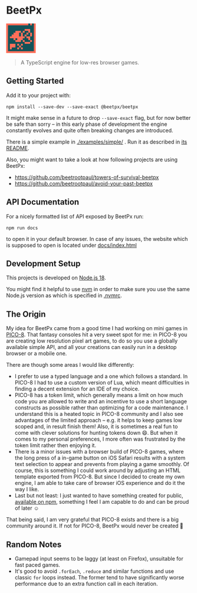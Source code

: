 # BeetPx

![BeetPx logo](./logo/BeetPx%20logo%20(x5).png)

> A TypeScript engine for low-res browser games.

## Getting Started

Add it to your project with:

```shell
npm install --save-dev --save-exact @beetpx/beetpx
```

It might make sense in a future to drop `--save-exact` flag, but for now better be safe than sorry – in this early phase
of development the engine constantly evolves and quite often breaking changes are introduced.

There is a simple example in [./examples/simple/](examples/simple/README.md) . Run it as described
in [its README](examples/simple/README.md).

Also, you might want to take a look at how following projects are using BeetPx:

- https://github.com/beetrootpaul/towers-of-survival-beetpx
- https://github.com/beetrootpaul/avoid-your-past-beetpx

## API Documentation

For a nicely formatted list of API exposed by BeetPx run:

```shell
npm run docs
```

to open it in your default browser. In case of any issues, the website which is supposed to open is located
under [docs/index.html](./docs/index.html)

## Development Setup

This projects is developed on [Node.js 18](https://nodejs.org/docs/latest-v18.x/api/index.html).

You might find it helpful to use
[nvm](https://github.com/nvm-sh/nvm#installing-and-updating) in order to make sure you use the same Node.js version as
which is specified in [.nvmrc](.nvmrc).

## The Origin

My idea for BeetPx came from a good time I had working on mini games in [PICO-8](https://www.lexaloffle.com/pico-8.php).
That fantasy consoles hit a very sweet spot for me: in PICO-8 you are creating low resolution pixel art games, to do so
you use a globally available simple API, and all your creations can easily run in a desktop browser or a mobile one.

There are though some areas I would like differently:

- I prefer to use a typed language and a one which follows a standard. In PICO-8 I had to use a custom version of Lua,
  which meant difficulties in finding a decent extension for an IDE of my choice.
- PICO-8 has a token limit, which generally means a limit on how much code you are allowed to write and an incentive to
  use a short language constructs as possible rather than optimizing for a code maintenance. I understand this is a
  heated topic in PICO-8 community and I also see advantages of the limited approach – e.g. it helps to keep games low
  scoped and, in result finish them! Also, it is sometimes a real fun to come with clever solutions for hunting tokens
  down 😄. But when it comes to my personal preferences, I more often was frustrated by the token limit rather then
  enjoying it.
- There is a minor issues with a browser build of PICO-8 games, where the long press of a in-game button on iOS Safari
  results with a system text selection to appear and prevents from playing a game smoothly. Of course, this is something
  I could work around by adjusting an HTML template exported from PICO-8. But since I decided to create my own engine, I
  am able to take care of browser iOS experience and do it the way I like.
- Last but not least: I just wanted to have something created for
  public, [available on npm](https://www.npmjs.com/package/@beetpx/beetpx), something I feel I am capable to do and can
  be proud of later ☺️

That being said, I am very grateful that PICO-8 exists and there is a big community around it. If not for PICO-8, BeetPx
would never be created 💛

## Random Notes

- Gamepad input seems to be laggy (at least on Firefox), unsuitable for fast paced games.
- It's good to avoid `.forEach`, `.reduce` and similar functions and use classic `for` loops instead. The former tend to
  have significantly worse performance due to an extra function call in each iteration.